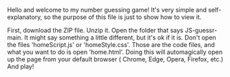 Hello and welcome to my number guessing game! It's very simple and self-explanatory, so the purpose of this file is just to show how to view it.

First, download the ZIP file.
Unzip it.
Open the folder that says JS-guessr-main. It might say something a little different, but it's ok if it is.
Don't open the files 'homeScript.js' or 'homeStyle.css'. Those are the code files, and what you want to do is open 'home.html'.
Doing this will automagically open up the page from your default browser ( Chrome, Edge, Opera, Firefox, etc.)
And play!
